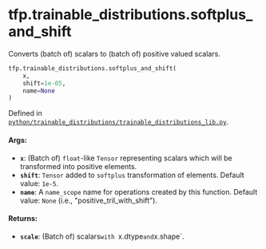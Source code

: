 <div itemscope itemtype="http://developers.google.com/ReferenceObject">
<meta itemprop="name" content="tfp.trainable_distributions.softplus_and_shift" />
<meta itemprop="path" content="Stable" />
</div>

# tfp.trainable_distributions.softplus_and_shift

Converts (batch of) scalars to (batch of) positive valued scalars.

``` python
tfp.trainable_distributions.softplus_and_shift(
    x,
    shift=1e-05,
    name=None
)
```



Defined in [`python/trainable_distributions/trainable_distributions_lib.py`](https://github.com/tensorflow/probability/tree/master/tensorflow_probability/python/trainable_distributions/trainable_distributions_lib.py).

<!-- Placeholder for "Used in" -->

#### Args:

* <b>`x`</b>: (Batch of) `float`-like `Tensor` representing scalars which will be
  transformed into positive elements.
* <b>`shift`</b>: `Tensor` added to `softplus` transformation of elements.
  Default value: `1e-5`.
* <b>`name`</b>: A `name_scope` name for operations created by this function.
  Default value: `None` (i.e., "positive_tril_with_shift").


#### Returns:

* <b>`scale`</b>: (Batch of) scalars`with `x.dtype` and `x.shape`.